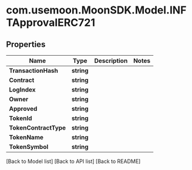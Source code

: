 # com.usemoon.MoonSDK.Model.INFTApprovalERC721

## Properties

| Name                  | Type       | Description | Notes |
| --------------------- | ---------- | ----------- | ----- |
| **TransactionHash**   | **string** |             |       |
| **Contract**          | **string** |             |       |
| **LogIndex**          | **string** |             |       |
| **Owner**             | **string** |             |       |
| **Approved**          | **string** |             |       |
| **TokenId**           | **string** |             |       |
| **TokenContractType** | **string** |             |       |
| **TokenName**         | **string** |             |       |
| **TokenSymbol**       | **string** |             |       |

\[Back to Model list] \[Back to API list] \[Back to README]
